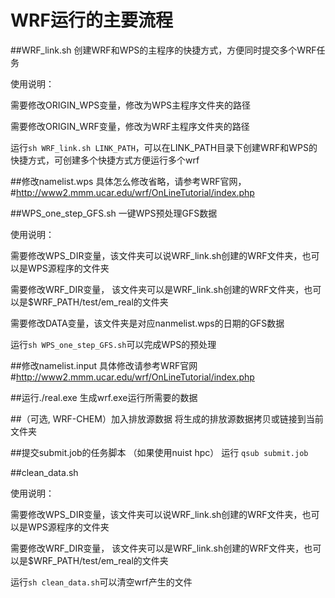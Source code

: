 # WRF运行的主要流程
##WRF_link.sh
创建WRF和WPS的主程序的快捷方式，方便同时提交多个WRF任务

使用说明：

需要修改ORIGIN_WPS变量，修改为WPS主程序文件夹的路径

需要修改ORIGIN_WRF变量，修改为WRF主程序文件夹的路径

运行`sh WRF_link.sh LINK_PATH`，可以在LINK_PATH目录下创建WRF和WPS的快捷方式，可创建多个快捷方式方便运行多个wrf

##修改namelist.wps
具体怎么修改省略，请参考WRF官网，#http://www2.mmm.ucar.edu/wrf/OnLineTutorial/index.php

##WPS_one_step_GFS.sh
一键WPS预处理GFS数据

使用说明：

需要修改WPS_DIR变量，该文件夹可以说WRF_link.sh创建的WRF文件夹，也可以是WPS源程序的文件夹

需要修改WRF_DIR变量， 该文件夹可以是WRF_link.sh创建的WRF文件夹，也可以是$WRF_PATH/test/em_real的文件夹

需要修改DATA变量，该文件夹是对应nanmelist.wps的日期的GFS数据

运行`sh WPS_one_step_GFS.sh`可以完成WPS的预处理

##修改namelist.input
具体修改请参考WRF官网#http://www2.mmm.ucar.edu/wrf/OnLineTutorial/index.php

##运行./real.exe
生成wrf.exe运行所需要的数据

##（可选, WRF-CHEM）加入排放源数据
将生成的排放源数据拷贝或链接到当前文件夹

##提交submit.job的任务脚本 （如果使用nuist hpc）
运行 `qsub submit.job`

##clean_data.sh

使用说明：

需要修改WPS_DIR变量，该文件夹可以说WRF_link.sh创建的WRF文件夹，也可以是WPS源程序的文件夹

需要修改WRF_DIR变量， 该文件夹可以是WRF_link.sh创建的WRF文件夹，也可以是$WRF_PATH/test/em_real的文件夹

运行`sh clean_data.sh`可以清空wrf产生的文件
